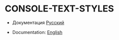 # CONSOLE-TEXT-STYLES

- Документация [Русский](./docs/README-RU.md)

- Documentation: [English](./docs/README-EN.md)
